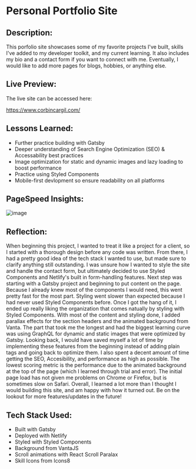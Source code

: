 # Personal Portfolio Site

## Description:

This porfolio site showcases some of my favorite projects I've built, skills I've added to my developer toolkit, and my current learning. It also includes  my bio and a contact form if you want to connect with me. Eventually, I would like to add more pages for blogs, hobbies, or anything else. 

## Live Preview: 

The live site can be accessed here:

https://www.corbincargil.com/

## Lessons Learned: 
* Further practice building with Gatsby
* Deeper understanding of Search Engine Optimization (SEO) & Accessability best practices
* Image optimization for static and dynamic images and lazy loading to boost performance
* Practice using Styled Components
* Mobile-first devlopment so ensure readability on all platforms 

## PageSpeed Insights:

![image](https://user-images.githubusercontent.com/100732012/207902126-231f7dbb-4748-4ceb-a235-e074c0313704.png)

## Reflection: 
When beginning this project, I wanted to treat it like a project for a client, so I started with a thorough design before any code was written. From there, I had a pretty good idea of the tech stack I wanted to use, but made sure to clarify anything still outstanding. I was unsure how I wanted to style the site and handle the contact form, but ultimately decided to use Styled Components and Netlify's built in form-handling features. Next step was starting with a Gatsby project and beginning to put content on the page. Because I already knew most of the components I would need, this went pretty fast for the most part. Styling went slower than expected because I had never used Styled Components before. Once I got the hang of it, I ended up really liking the organization that comes natually by styling with Styled Components. With most of the content and styling done, I added parallax effects for the section headers and the animated background from Vanta. The part that took me the longest and had the biggest learning curve was using GraphQL for dynamic and static images that were optimized by Gatsby. Looking back, I would have saved myself a lot of time by implementing these features from the beginning instead of adding plain <img> tags and going back to optimize them. I also spent a decent amount of time getting the SEO, Accesibility, and performance as high as possible. The lowest scoring metric is the performance due to the animated background at the top of the page (which I learned through trial and error). The initial page load has not given me problems on Chrome or Firefox, but is sometimes slow on Safari. Overall, I learned a lot more than I thought I would building this site, and am happy with how it turned out. Be on the lookout for more features/updates in the future!

## Tech Stack Used: 

* Built with Gatsby
* Deployed with Netlify
* Styled with Styled Components
* Background from VantaJS
* Scroll animations with React Scroll Paralax
* Skill Icons from Icons8
